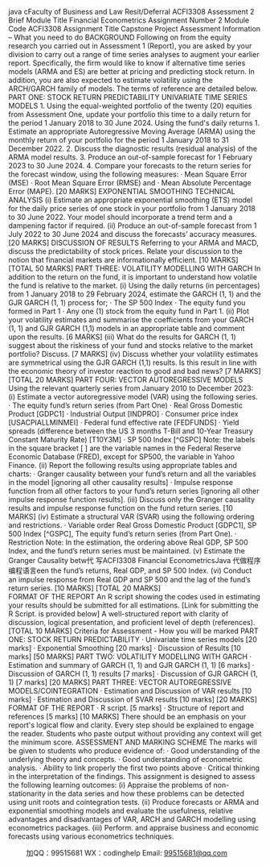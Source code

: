 java cFaculty of Business and Law Resit/Deferral ACFI3308 Assessment 2 Brief Module Title Financial Econometrics Assignment Number 2 Module Code ACFI3308 Assignment Title Capstone Project Assessment Information – What you need to do BACKGROUND Following on from the equity research you carried out in Assessment 1 (Report), you are asked by your division to carry out a range of time series analyses to augment your earlier report. Specifically, the firm would like to know if alternative time series models (ARMA and ES) are better at pricing and predicting stock return. In addition, you are also expected to estimate volatility using the ARCH/GARCH family of models.  The terms of reference are detailed below. 
PART ONE: STOCK RETURN PREDICTABILITY UNIVARIATE TIME SERIES MODELS  1. Using the equal-weighted portfolio of the twenty (20) equities from Assessment One, update your portfolio this time to a daily return for the period 1 January 2018 to 30 June 2024.  Using the fund's daily returns  1. Estimate an appropriate Autoregressive Moving Average (ARMA) using the monthly return of your portfolio for the period 1 January 2018 to 31 December 2022. 2. Discuss the diagnostic results (residual analysis) of the ARMA model results. 3. Produce an out-of-sample forecast for 1 February 2023 to 30 June 2024.  4. Compare your forecasts to the return series for the forecast window, using the following measures: · Mean Square Error (MSE)  · Root Mean Square Error (RMSE) and  · Mean Absolute Percentage Error (MAPE). [20 MARKS] EXPONENTIAL SMOOTHING  TECHNICAL ANALYSIS  (i) Estimate an appropriate exponential smoothing (ETS) model for the daily price series of one stock in your portfolio from 1 January 2018 to 30 June 2022. Your model should incorporate a trend term and a dampening factor if required.  (ii) Produce an out-of-sample forecast from 1 July 2022 to 30 June 2024 and discuss the forecasts’ accuracy measures. [20 MARKS] DISCUSSION OF RESULTS  Referring to your ARMA and MACD, discuss the predictability of stock prices. Relate your discussion to the notion that financial markets are informationally efficient. [10 MARKS]  [TOTAL 50 MARKS]  PART THREE: VOLATILITY MODELLING WITH GARCH In addition to the return on the fund, it is important to understand how volatile the fund is relative to the market.  (i) Using the daily returns (in percentages) from 1 January 2018 to 29 February 2024, estimate the GARCH (1, 1) and the GJR GARCH (1, 1) process for; · The SP 500 Index · The equity fund you formed in Part 1 · Any one (1) stock from the equity fund in Part 1.  (ii) Plot your volatility estimates and summarise the coefficients from your GARCH (1, 1) and GJR GARCH (1,1) models in an appropriate table and comment upon the results. [6 MARKS] (iii) What do the results for GARCH (1, 1) suggest about the riskiness of your fund and stocks relative to the market portfolio? Discuss. [7 MARKS] (iv) Discuss whether your volatility estimates are symmetrical using the GJR GARCH (1,1) results. Is this result in line with the economic theory of investor reaction to good and bad news? [7 MARKS] [TOTAL 20 MARKS]  PART FOUR: VECTOR AUTOREGRESSIVE MODELS Using the relevant quarterly series from January 2010 to December 2023: (i) Estimate a vector autoregressive model (VAR) using the following series. ·  The equity fund’s return series (from Part One) · Real Gross Domestic Product [GDPC1]  · Industrial Output [INDPRO] · Consumer price index [USACPIALLMINMEI] · Federal fund effective rate [FEDFUNDS] · Yield spreads (difference between the US 3 months T-Bill and 10-Year Treasury Constant Maturity Rate) [T10Y3M] ·  SP 500 Index [^GSPC]  Note: the labels in the square bracket [ ] are the variable names in the Federal Reserve Economic Database (FRED), except for SP500, the variable in Yahoo Finance. (ii)  Report the following results using appropriate tables and charts: · Granger causality between your fund’s return and all the variables in the model [ignoring all other causality results] · Impulse response function from all other factors to your fund’s return series [ignoring all other impulse response function results]. (iii) Discuss only the Granger causality results and impulse response function on the fund return series.  [10 MARKS] (iv) Estimate a structural VAR (SVAR) using the following ordering and restrictions. · Variable order Real Gross Domestic Product [GDPC1], SP 500 Index [^GSPC], The equity fund’s return series (from Part One). · Restriction Note: In the estimation, the ordering above Real GDP, SP 500 Index, and the fund’s return series must be maintained. (v) Estimate the Granger Causality betw代 写ACFI3308 Financial EconometricsJava
代做程序编程语言een the fund’s returns, Real GDP, and SP 500 Index. (vi) Conduct an impulse response from Real GDP and SP 500 and the lag of the fund’s return series. [10 MARKS] [TOTAL 20 MARKS]  
FORMAT OF THE REPORT An R script showing the codes used in estimating your results should be submitted for all estimations.  [Link for submitting the R Script. is provided below] A well-structured report with clarity of discussion, logical presentation, and proficient level of depth (references). [TOTAL 10 MARKS] Criteria for Assessment - How you will be marked 
PART ONE: STOCK RETURN PREDICTABILITY  · Univariate time series models                                                                                                                                                                                                                                                                                        [20 marks] · Exponential Smoothing   [20 marks]  · Discussion of Results                                                                                                                                                                                                                                                                                                                                        [10 marks]   [50 MARKS] PART TWO: VOLATILITY MODELLING WITH GARCH  · Estimation and summary of GARCH (1, 1) and GJR GARCH (1, 1)                                                                                                          [6 marks] · Discussion of GARCH (1, 1) results                                                                                                                                                                                                                                                                         [7 marks] · Discussion of GJR GARCH (1, 1)                                                                                                                                                                                                                                                                                        [7 marks] [20 MARKS] PART THREE: VECTOR AUTOREGRESSIVE MODELS/COINTEGRATION · Estimation and Discussion of VAR results                                                                                                                                                                                                                      [10 marks]  · Estimation and Discussion of SVAR results                                                                                                                                                                                                                [10 marks] [20 MARKS] FORMAT OF THE REPORT · R script.                                                                                                                                                                                                                                                                                                                                                                                                                [5 marks] · Structure of report and references                                                                                                                                                                                                                                                                [5 marks] [10 MARKS] There should be an emphasis on your report's logical flow and clarity. Every step should be explained to engage the reader. Students who paste output without providing any context will get the minimum score. ASSESSMENT AND MARKING SCHEME The marks will be given to students who produce evidence of: · Good understanding of the underlying theory and concepts. · Good understanding of econometric analysis. · Ability to link properly the first two points above · Critical thinking in the interpretation of the findings. This assignment is designed to assess the following learning outcomes: (i) Appraise the problems of non-stationarity in the data series and how these problems can be detected using unit roots and cointegration tests. (ii) Produce forecasts or ARMA and exponential smoothing models and evaluate the usefulness, relative advantages and disadvantages of VAR, ARCH and GARCH modelling using econometrics packages. (iii) Perform. and appraise business and economic forecasts using various econometrics techniques. 










         
加QQ：99515681  WX：codinghelp  Email: 99515681@qq.com
